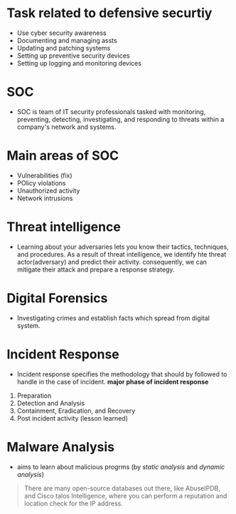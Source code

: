 # Task related to defensive securtiy
- Use cyber security awareness
- Documenting and managing assts
- Updating and patching systems
- Setting up preventive security devices
- Setting up logging and monitoring devices

# SOC
- SOC is team of IT security professionals tasked with monitoring, preventing, detecting, investigating, and responding to threats within a company's network and systems.

# Main areas of SOC
- Vulnerabilities (fix)
- POlicy violations
- Unauthorized activity
- Network intrusions

# Threat intelligence
- Learning about your adversaries lets you know their tactics, techniques, and procedures. As a result of threat intelligence, we identify hte threat actor(adversary) and  predict their activity. consequently, we can mitigate their attack and prepare a response strategy.

# Digital Forensics
- Investigating crimes and establish facts which spread from digital system.

# Incident Response
- Incident response specifies the methodology that should by followed to handle in the case of incident.
**major phase of incident response**
1. Preparation
1. Detection and Analysis
1. Containment, Eradication, and Recovery
1. Post incident activity (lesson learned)

# Malware Analysis
- aims to learn about malicious progrms (by *static analysis* and *dynamic analysis*)

> There are many open-source databases out there, like AbuseIPDB, and Cisco talos Intelligence, where you can perform a reputation and location check for the IP address.
